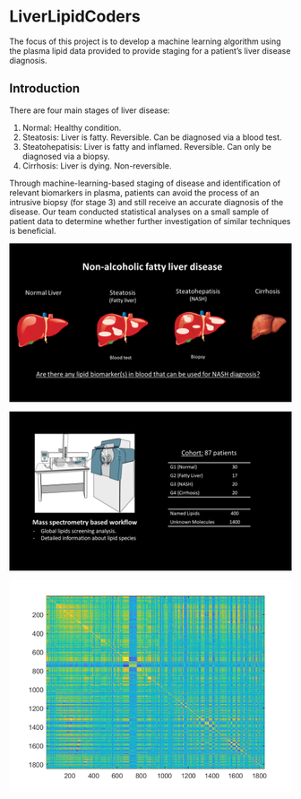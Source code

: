 # LiverLipidCoders
The focus of this project is to develop a machine learning algorithm using the plasma lipid data provided to provide staging for a patient’s liver disease diagnosis. 

## Introduction
There are four main stages of liver disease:
  1. Normal: Healthy condition.
  2. Steatosis: Liver is fatty. Reversible. Can be diagnosed via a blood test.
  3. Steatohepatisis: Liver is fatty and inflamed. Reversible. Can only be diagnosed via a biopsy.
  4. Cirrhosis: Liver is dying. Non-reversible.
  
Through machine-learning-based staging of disease and identification of relevant biomarkers in plasma, patients can avoid the process of an intrusive biopsy (for stage 3) and still receive an accurate diagnosis of the disease. Our team conducted statistical analyses on a small sample of patient data to determine whether further investigation of similar techniques is beneficial.


![**Stages of Liver Disease**](./pix/Slide1.PNG "Stages of Liver Disease")

![**The Cohort**](./pix/Slide2.PNG "The Cohort")

![**The Correlation Matix of 1846 Lipids**](./pix/cormat_all.png "The Correlation Matix of 1846 Lipids")

